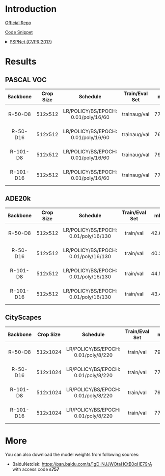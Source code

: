 # Introduction

<a href="https://github.com/hszhao/PSPNet">Official Repo</a>

<a href="https://github.com/SegmentationBLWX/sssegmentation/tree/main/ssseg/modules/models/pspnet">Code Snippet</a>

<details>
<summary align="left"><a href="https://arxiv.org/pdf/1612.01105.pdf">PSPNet (CVPR'2017)</a></summary>

```latex
@inproceedings{zhao2017pyramid,
    title={Pyramid scene parsing network},
    author={Zhao, Hengshuang and Shi, Jianping and Qi, Xiaojuan and Wang, Xiaogang and Jia, Jiaya},
    booktitle={Proceedings of the IEEE conference on computer vision and pattern recognition},
    pages={2881--2890},
    year={2017}
}
```

</details>


# Results

## PASCAL VOC
| Backbone  | Crop Size  | Schedule                             | Train/Eval Set  | mIoU   | Download                                                                                                                                                                                                                                                                                                                                                                                       |
| :-:       | :-:        | :-:                                  | :-:             | :-:    | :-:                                                                                                                                                                                                                                                                                                                                                                                            |
| R-50-D8   | 512x512    | LR/POLICY/BS/EPOCH: 0.01/poly/16/60  | trainaug/val    | 77.93% | [cfg](https://raw.githubusercontent.com/SegmentationBLWX/sssegmentation/main/ssseg/configs/pspnet/pspnet_resnet50os8_voc.py) &#124; [model](https://github.com/SegmentationBLWX/modelstore/releases/download/ssseg_pspnet/pspnet_resnet50os8_voc_train.pth) &#124; [log](https://github.com/SegmentationBLWX/modelstore/releases/download/ssseg_pspnet/pspnet_resnet50os8_voc_train.log)       |
| R-50-D16  | 512x512    | LR/POLICY/BS/EPOCH: 0.01/poly/16/60  | trainaug/val    | 76.29% | [cfg](https://raw.githubusercontent.com/SegmentationBLWX/sssegmentation/main/ssseg/configs/pspnet/pspnet_resnet50os16_voc.py) &#124; [model](https://github.com/SegmentationBLWX/modelstore/releases/download/ssseg_pspnet/pspnet_resnet50os16_voc_train.pth) &#124; [log](https://github.com/SegmentationBLWX/modelstore/releases/download/ssseg_pspnet/pspnet_resnet50os16_voc_train.log)    |
| R-101-D8  | 512x512    | LR/POLICY/BS/EPOCH: 0.01/poly/16/60  | trainaug/val    | 79.04% | [cfg](https://raw.githubusercontent.com/SegmentationBLWX/sssegmentation/main/ssseg/configs/pspnet/pspnet_resnet101os8_voc.py) &#124; [model](https://github.com/SegmentationBLWX/modelstore/releases/download/ssseg_pspnet/pspnet_resnet101os8_voc_train.pth) &#124; [log](https://github.com/SegmentationBLWX/modelstore/releases/download/ssseg_pspnet/pspnet_resnet101os8_voc_train.log)    |
| R-101-D16 | 512x512    | LR/POLICY/BS/EPOCH: 0.01/poly/16/60  | trainaug/val    | 77.92% | [cfg](https://raw.githubusercontent.com/SegmentationBLWX/sssegmentation/main/ssseg/configs/pspnet/pspnet_resnet101os16_voc.py) &#124; [model](https://github.com/SegmentationBLWX/modelstore/releases/download/ssseg_pspnet/pspnet_resnet101os16_voc_train.pth) &#124; [log](https://github.com/SegmentationBLWX/modelstore/releases/download/ssseg_pspnet/pspnet_resnet101os16_voc_train.log) |

## ADE20k
| Backbone  | Crop Size  | Schedule                             | Train/Eval Set  | mIoU   | Download                                                                                                                                                                                                                                                                                                                                                                                                |
| :-:       | :-:        | :-:                                  | :-:             | :-:    | :-:                                                                                                                                                                                                                                                                                                                                                                                                     |
| R-50-D8   | 512x512    | LR/POLICY/BS/EPOCH: 0.01/poly/16/130 | train/val       | 42.64% | [cfg](https://raw.githubusercontent.com/SegmentationBLWX/sssegmentation/main/ssseg/configs/pspnet/pspnet_resnet50os8_ade20k.py) &#124; [model](https://github.com/SegmentationBLWX/modelstore/releases/download/ssseg_pspnet/pspnet_resnet50os8_ade20k_train.pth) &#124; [log](https://github.com/SegmentationBLWX/modelstore/releases/download/ssseg_pspnet/pspnet_resnet50os8_ade20k_train.log)       |
| R-50-D16  | 512x512    | LR/POLICY/BS/EPOCH: 0.01/poly/16/130 | train/val       | 40.23% | [cfg](https://raw.githubusercontent.com/SegmentationBLWX/sssegmentation/main/ssseg/configs/pspnet/pspnet_resnet50os16_ade20k.py) &#124; [model](https://github.com/SegmentationBLWX/modelstore/releases/download/ssseg_pspnet/pspnet_resnet50os16_ade20k_train.pth) &#124; [log](https://github.com/SegmentationBLWX/modelstore/releases/download/ssseg_pspnet/pspnet_resnet50os16_ade20k_train.log)    |
| R-101-D8  | 512x512    | LR/POLICY/BS/EPOCH: 0.01/poly/16/130 | train/val       | 44.55% | [cfg](https://raw.githubusercontent.com/SegmentationBLWX/sssegmentation/main/ssseg/configs/pspnet/pspnet_resnet101os8_ade20k.py) &#124; [model](https://github.com/SegmentationBLWX/modelstore/releases/download/ssseg_pspnet/pspnet_resnet101os8_ade20k_train.pth) &#124; [log](https://github.com/SegmentationBLWX/modelstore/releases/download/ssseg_pspnet/pspnet_resnet101os8_ade20k_train.log)    |
| R-101-D16 | 512x512    | LR/POLICY/BS/EPOCH: 0.01/poly/16/130 | train/val       | 43.40% | [cfg](https://raw.githubusercontent.com/SegmentationBLWX/sssegmentation/main/ssseg/configs/pspnet/pspnet_resnet101os16_ade20k.py) &#124; [model](https://github.com/SegmentationBLWX/modelstore/releases/download/ssseg_pspnet/pspnet_resnet101os16_ade20k_train.pth) &#124; [log](https://github.com/SegmentationBLWX/modelstore/releases/download/ssseg_pspnet/pspnet_resnet101os16_ade20k_train.log) |

## CityScapes
| Backbone  | Crop Size  | Schedule                             | Train/Eval Set  | mIoU   | Download                                                                                                                                                                                                                                                                                                                                                                                                            |
| :-:       | :-:        | :-:                                  | :-:             | :-:    | :-:                                                                                                                                                                                                                                                                                                                                                                                                                 |
| R-50-D8   | 512x1024   | LR/POLICY/BS/EPOCH: 0.01/poly/8/220  | train/val       | 79.05% | [cfg](https://raw.githubusercontent.com/SegmentationBLWX/sssegmentation/main/ssseg/configs/pspnet/pspnet_resnet50os8_cityscapes.py) &#124; [model](https://github.com/SegmentationBLWX/modelstore/releases/download/ssseg_pspnet/pspnet_resnet50os8_cityscapes_train.pth) &#124; [log](https://github.com/SegmentationBLWX/modelstore/releases/download/ssseg_pspnet/pspnet_resnet50os8_cityscapes_train.log)       |
| R-50-D16  | 512x1024   | LR/POLICY/BS/EPOCH: 0.01/poly/8/220  | train/val       | 77.13% | [cfg](https://raw.githubusercontent.com/SegmentationBLWX/sssegmentation/main/ssseg/configs/pspnet/pspnet_resnet50os16_cityscapes.py) &#124; [model](https://github.com/SegmentationBLWX/modelstore/releases/download/ssseg_pspnet/pspnet_resnet50os16_cityscapes_train.pth) &#124; [log](https://github.com/SegmentationBLWX/modelstore/releases/download/ssseg_pspnet/pspnet_resnet50os16_cityscapes_train.log)    |
| R-101-D8  | 512x1024   | LR/POLICY/BS/EPOCH: 0.01/poly/8/220  | train/val       | 79.94% | [cfg](https://raw.githubusercontent.com/SegmentationBLWX/sssegmentation/main/ssseg/configs/pspnet/pspnet_resnet101os8_cityscapes.py) &#124; [model](https://github.com/SegmentationBLWX/modelstore/releases/download/ssseg_pspnet/pspnet_resnet101os8_cityscapes_train.pth) &#124; [log](https://github.com/SegmentationBLWX/modelstore/releases/download/ssseg_pspnet/pspnet_resnet101os8_cityscapes_train.log)    |
| R-101-D16 | 512x1024   | LR/POLICY/BS/EPOCH: 0.01/poly/8/220  | train/val       | 77.43% | [cfg](https://raw.githubusercontent.com/SegmentationBLWX/sssegmentation/main/ssseg/configs/pspnet/pspnet_resnet101os16_cityscapes.py) &#124; [model](https://github.com/SegmentationBLWX/modelstore/releases/download/ssseg_pspnet/pspnet_resnet101os16_cityscapes_train.pth) &#124; [log](https://github.com/SegmentationBLWX/modelstore/releases/download/ssseg_pspnet/pspnet_resnet101os16_cityscapes_train.log) |


# More
You can also download the model weights from following sources:
- BaiduNetdisk: https://pan.baidu.com/s/1gD-NJJWOtaHCtB0qHE79rA with access code **s757**
